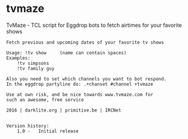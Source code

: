 # tvmaze
TvMaze - TCL script for Eggdrop bots to fetch airtimes for your favorite shows

	Fetch previous and upcoming dates of your favorite tv shows

	Usage: !tv show		(name can contain spaces)
	Examples: 
		!tv simpsons
		!tv family guy

	Also you need to set which channels you want to bot respond.
	In the eggdrop partyline do: .+chanset #channel +tvmaze

	Use at own risk, and be nice towards www.tvmaze.com for
	such an awesome, free service

	2016 | darklite.org | primitive.be | IRCNet

	
	Version history:
		1.0	-	Initial release